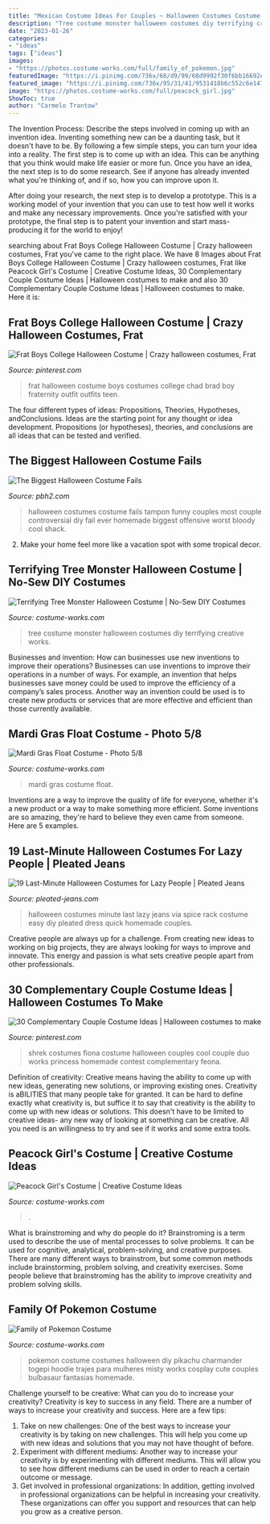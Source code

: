 ```yaml
---
title: "Mexican Costume Ideas For Couples ~ Halloween Costumes Costume Fails Tampon Funny Couples Most Couple Controversial Diy Fail Ever Homemade Biggest Offensive Worst Bloody Cool Shack"
description: "Tree costume monster halloween costumes diy terrifying creative works"
date: "2023-01-26"
categories:
- "ideas"
tags: ["ideas"]
images:
- "https://photos.costume-works.com/full/family_of_pokemon.jpg"
featuredImage: "https://i.pinimg.com/736x/68/d9/99/68d9992f30f6bb16692ec3d79bcb7bf6.jpg"
featured_image: "https://i.pinimg.com/736x/95/31/41/9531418b6c552c6e1475e5e5a1157965--cool-halloween-costumes-couples-halloween.jpg"
image: "https://photos.costume-works.com/full/peacock_girl.jpg"
ShowToc: true
author: "Carmelo Trantow"
---
```



The Invention Process: Describe the steps involved in coming up with an invention idea.
Inventing something new can be a daunting task, but it doesn't have to be. By following a few simple steps, you can turn your idea into a reality.
The first step is to come up with an idea. This can be anything that you think would make life easier or more fun. Once you have an idea, the next step is to do some research. See if anyone has already invented what you're thinking of, and if so, how you can improve upon it.

After doing your research, the next step is to develop a prototype. This is a working model of your invention that you can use to test how well it works and make any necessary improvements. Once you're satisfied with your prototype, the final step is to patent your invention and start mass-producing it for the world to enjoy!

	

		
searching about Frat Boys College Halloween Costume | Crazy halloween costumes, Frat you've came to the right place. We have 8 Images about Frat Boys College Halloween Costume | Crazy halloween costumes, Frat like Peacock Girl&#039;s Costume | Creative Costume Ideas, 30 Complementary Couple Costume Ideas | Halloween costumes to make and also 30 Complementary Couple Costume Ideas | Halloween costumes to make. Here it is:
		
    
## Frat Boys College Halloween Costume | Crazy Halloween Costumes, Frat

<img loading=lazy src="https://i.pinimg.com/736x/68/d9/99/68d9992f30f6bb16692ec3d79bcb7bf6.jpg" onerror="this.onerror=null;this.src='https://tse3.mm.bing.net/th?id=OIP.Z8yxou-aMgbRPDpptIRGwwHaJ7&amp;pid=15.1';" alt="Frat Boys College Halloween Costume | Crazy halloween costumes, Frat">

_Source: pinterest.com_

>frat halloween costume boys costumes college chad brad boy fraternity outfit outfits teen. 

	

The four different types of ideas: Propositions, Theories, Hypotheses, andConclusions.
Ideas are the starting point for any thought or idea development. Propositions (or hypotheses), theories, and conclusions are all ideas that can be tested and verified.

    
## The Biggest Halloween Costume Fails

<img loading=lazy src="https://www.pbh2.com/wordpress/wp-content/uploads/2012/10/halloween-fails-tampon.jpg" onerror="this.onerror=null;this.src='https://tse1.mm.bing.net/th?id=OIP.VZ6ZXLmla3P6fNczFy0LeAHaJ3&amp;pid=15.1';" alt="The Biggest Halloween Costume Fails">

_Source: pbh2.com_

>halloween costumes costume fails tampon funny couples most couple controversial diy fail ever homemade biggest offensive worst bloody cool shack. 

	

2. Make your home feel more like a vacation spot with some tropical decor.

    
## Terrifying Tree Monster Halloween Costume | No-Sew DIY Costumes

<img loading=lazy src="https://photos.costume-works.com/full/tree_monster.jpg" onerror="this.onerror=null;this.src='https://tse4.mm.bing.net/th?id=OIP.uWwxoEBWBU_ZKJaTH-swEAHaKF&amp;pid=15.1';" alt="Terrifying Tree Monster Halloween Costume | No-Sew DIY Costumes">

_Source: costume-works.com_

>tree costume monster halloween costumes diy terrifying creative works. 

	

Businesses and invention: How can businesses use new inventions to improve their operations?
Businesses can use inventions to improve their operations in a number of ways. For example, an invention that helps businesses save money could be used to improve the efficiency of a company’s sales process. Another way an invention could be used is to create new products or services that are more effective and efficient than those currently available.

    
## Mardi Gras Float Costume - Photo 5/8

<img loading=lazy src="http://photos.costume-works.com/full/mardi_gras_float4.jpg" onerror="this.onerror=null;this.src='https://tse2.mm.bing.net/th?id=OIP.KeoRkEHBmKUxZll0g9HyxgHaMZ&amp;pid=15.1';" alt="Mardi Gras Float Costume - Photo 5/8">

_Source: costume-works.com_

>mardi gras costume float. 

	

Inventions are a way to improve the quality of life for everyone, whether it's a new product or a way to make something more efficient. Some inventions are so amazing, they're hard to believe they even came from someone. Here are 5 examples.

    
## 19 Last-Minute Halloween Costumes For Lazy People | Pleated Jeans

<img loading=lazy src="http://www.pleated-jeans.com/wp-content/uploads/2013/10/spice-rack-mashable-1.jpg" onerror="this.onerror=null;this.src='https://tse3.mm.bing.net/th?id=OIP._9-o5hGYOLk-OO5BEA2tgwHaJ4&amp;pid=15.1';" alt="19 Last-Minute Halloween Costumes for Lazy People | Pleated Jeans">

_Source: pleated-jeans.com_

>halloween costumes minute last lazy jeans via spice rack costume easy diy pleated dress quick homemade couples. 

	

Creative people are always up for a challenge. From creating new ideas to working on big projects, they are always looking for ways to improve and innovate. This energy and passion is what sets creative people apart from other professionals.

    
## 30 Complementary Couple Costume Ideas | Halloween Costumes To Make

<img loading=lazy src="https://i.pinimg.com/736x/95/31/41/9531418b6c552c6e1475e5e5a1157965--cool-halloween-costumes-couples-halloween.jpg" onerror="this.onerror=null;this.src='https://tse3.mm.bing.net/th?id=OIP.iqvShZDLBhLSRuPj3R14hQHaKe&amp;pid=15.1';" alt="30 Complementary Couple Costume Ideas | Halloween costumes to make">

_Source: pinterest.com_

>shrek costumes fiona costume halloween couples cool couple duo works princess homemade contest complementary feona. 

	

Definition of creativity: Creative means having the ability to come up with new ideas, generating new solutions, or improving existing ones.
Creativity is aBILITIES that many people take for granted. It can be hard to define exactly what creativity is, but suffice it to say that creativity is the ability to come up with new ideas or solutions. This doesn't have to be limited to creative ideas- any new way of looking at something can be creative. All you need is an willingness to try and see if it works and some extra tools.

    
## Peacock Girl&#039;s Costume | Creative Costume Ideas

<img loading=lazy src="https://photos.costume-works.com/full/peacock_girl.jpg" onerror="this.onerror=null;this.src='https://tse1.mm.bing.net/th?id=OIP.L_WvVedEuc0f8LpmbjuocwHaNL&amp;pid=15.1';" alt="Peacock Girl&#039;s Costume | Creative Costume Ideas">

_Source: costume-works.com_

>. 

	

What is brainstroming and why do people do it?
Brainstroming is a term used to describe the use of mental processes to solve problems. It can be used for cognitive, analytical, problem-solving, and creative purposes. There are many different ways to brainstrom, but some common methods include brainstorming, problem solving, and creativity exercises. Some people believe that brainstroming has the ability to improve creativity and problem solving skills.

    
## Family Of Pokemon Costume

<img loading=lazy src="https://photos.costume-works.com/full/family_of_pokemon.jpg" onerror="this.onerror=null;this.src='https://tse4.mm.bing.net/th?id=OIP.1l2sVb9oJBxatarYoJ07bQHaLU&amp;pid=15.1';" alt="Family of Pokemon Costume">

_Source: costume-works.com_

>pokemon costume costumes halloween diy pikachu charmander togepi hoodie trajes para mulheres misty works cosplay cute couples bulbasaur fantasias homemade. 

	

Challenge yourself to be creative: What can you do to increase your creativity?
Creativity is key to success in any field. There are a number of ways to increase your creativity and success. Here are a few tips: 
1. Take on new challenges: One of the best ways to increase your creativity is by taking on new challenges. This will help you come up with new ideas and solutions that you may not have thought of before. 
2. Experiment with different mediums: Another way to increase your creativity is by experimenting with different mediums. This will allow you to see how different mediums can be used in order to reach a certain outcome or message. 
3. Get involved in professional organizations: In addition, getting involved in professional organizations can be helpful in increasing your creativity. These organizations can offer you support and resources that can help you grow as a creative person.

